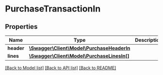 # PurchaseTransactionIn

## Properties
Name | Type | Description | Notes
------------ | ------------- | ------------- | -------------
**header** | [**\Swagger\Client\Model\PurchaseHeaderIn**](PurchaseHeaderIn.md) |  | 
**lines** | [**\Swagger\Client\Model\PurchaseLinesIn[]**](PurchaseLinesIn.md) |  | 

[[Back to Model list]](../README.md#documentation-for-models) [[Back to API list]](../README.md#documentation-for-api-endpoints) [[Back to README]](../README.md)


